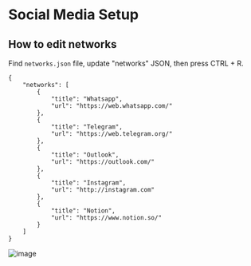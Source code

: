 # Social Media Setup

## How to edit networks
Find `networks.json` file, update "networks" JSON, then press CTRL + R.

```
{
    "networks": [
        {
            "title": "Whatsapp",
            "url": "https://web.whatsapp.com/"
        },
        {
            "title": "Telegram",
            "url": "https://web.telegram.org/"
        },
        {
            "title": "Outlook",
            "url": "https://outlook.com/"
        },
        {
            "title": "Instagram",
            "url": "http://instagram.com"
        },
        {
            "title": "Notion",
            "url": "https://www.notion.so/"
        }
    ]
}

```


![image](https://user-images.githubusercontent.com/32282846/231010154-6d7bcd22-e364-48d6-bd28-d7abeefba75c.png)
